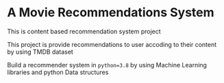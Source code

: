# A Movie Recommendations System

This is content based recommendation system project

This project is provide recommendations to user accoding to their content by using TMDB dataset 

Build a recommender system in `python=3.8` by using Machine Learning libraries and python Data structures 
